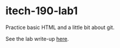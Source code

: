 # itech-190-lab1
Practice basic HTML and a little bit about git.

See the lab write-up [here](https://github.com/2017-FA-ITECH190-intro-to-cs/itech-190-lab1/blob/master/lab1.pdf).
